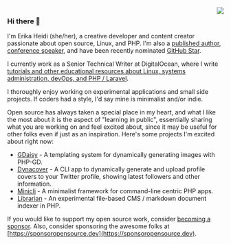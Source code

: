 <img src="https://github.com/erikaheidi/erikaheidi/blob/master/erika_illustrated_avatar.png" align="right">

### Hi there 👋
I'm Erika Heidi (she/her), a creative developer and content creator passionate about open source, Linux, and PHP. I'm also a [published author](https://leanpub.com/vagrantcookbook), [conference speaker](https://www.youtube.com/watch?v=l0jb-N5H52A), and have been recently nominated [GitHub Star](https://stars.github.com/profiles/erikaheidi). 

I currently work as a Senior Technical Writer at DigitalOcean, where I write [tutorials and other educational resources about Linux, systems administration, devOps, and PHP / Laravel](https://www.digitalocean.com/community/users/erikaheidi).

I thoroughly enjoy working on experimental applications and small side projects. If coders had a style, I'd say mine is minimalist and/or indie.

Open source has always taken a special place in my heart, and what I like the most about it is the aspect of "learning in public", essentially sharing what you are working on and feel excited about, since it may be useful for other folks even if just as an inspiration. Here's some projects I'm excited about right now:

- [GDaisy](https://github.com/erikaheidi/gdaisy) - A templating system for dynamically generating images with PHP-GD.
- [Dynacover](https://github.com/erikaheidi/dynacover) - A CLI app to dynamically generate and upload profile covers to your Twitter profile, showing latest followers and other information.
- [Minicli](https://github.com/minicli/minicli) - A minimalist framework for command-line centric PHP apps.
- [Librarian](https://github.com/librarianphp/librarian) - An experimental file-based CMS / markdown document indexer in PHP.

If you would like to support my open source work, consider [becoming a sponsor](https://github.com/sponsors/erikaheidi). Also, consider sponsoring the awesome folks at [https://sponsoropensource.dev](https://sponsoropensource.dev).

<!--
**erikaheidi/erikaheidi** is a ✨ _special_ ✨ repository because its `README.md` (this file) appears on your GitHub profile.

Here are some ideas to get you started:

- 🔭 I’m currently working on ...
- 🌱 I’m currently learning ...
- 👯 I’m looking to collaborate on ...
- 🤔 I’m looking for help with ...
- 💬 Ask me about ...
- 📫 How to reach me: ...
- 😄 Pronouns: ...
- ⚡ Fun fact: ...
-->
